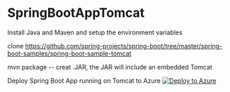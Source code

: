 # SpringBootAppTomcat

Install Java and Maven and setup the environment variables

clone https://github.com/spring-projects/spring-boot/tree/master/spring-boot-samples/spring-boot-sample-tomcat

mvn package -- creat .JAR, the JAR will include an embedded Tomcat

Deploy Spring Boot App running on Tomcat to Azure [![Deploy to Azure](http://azuredeploy.net/deploybutton.png)](https://azuredeploy.net/)
